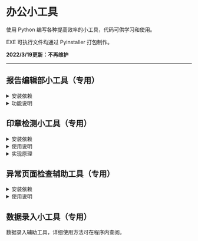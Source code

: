 # 办公小工具

使用 Python 编写各种提高效率的小工具，代码可供学习和使用。

EXE 可执行文件均通过 Pyinstaller 打包制作。

**2022/3/19更新：不再维护**

*****

## 报告编辑部小工具（专用）

<details>
    <summary>安装依赖</summary>

* pip install pysimplegui

</details>

<details>
    <summary>功能说明</summary>

### 营养成分表计算

* 数值修约规则为四舍六入五成双。
* NRV% 均使用修约数值进行计算。
* NRV% 计算结果数值在 0.5%~1.0% 之间时均修约为1%。
* 从 Word 文档复制五项营养成分数值（包括单位），点击按钮可自动导入并填充数值。
* 输入数值点击计算，程序会根据“蛋白质”、“脂肪”、“碳水化合物”的修约数值计算得出能量数值，计算公式为：能量=蛋白质×17+脂肪×37+碳水化合物×17。并将能量的计算数值与输入数值进行对比，检查两者数值之差是否超过
  20.0，若相差不大于 20.0，以绿色文本展示计算结果；反之以红色文本展示计算结果。
* 能量计算结果分别为：原始计算数值，修约计算数值，NRV% 原始百分比，NRV% 修约百分比。

### 脱水率限值计算

* 数值修约规则为四舍六入五成双。
* 点击常见样品按钮可自动填充部分数值。
* 已知脱水率时，鲜品水分输入100，本品水分输入脱水率数值即可。
* 脱水率计算公式：（鲜品水分-本品水分）÷（1-本品水分）
* 限值折算公式：项目限值÷（1-脱水率）
* 点击计算后，再次点击复制备注按钮可智能复制相对应的备注内容至剪贴板。

### 固体饮料限值计算

* 数值修约规则为四舍六入五成双。
* 限值折算结果最多保留四位小数。
* 点击常见固体饮料按钮可自动填充部分数值。
* 固体饮料限值折算公式：（（样品量+水）÷样品量）×项目限值
* 点击计算后，再次点击复制备注可智能复制相对应的备注内容至剪贴板。

### 常用内容剪贴板

* 点击按钮即可复制相对应的无格式文本至剪贴板。

</details>

## 印章检测小工具（专用）

<details>
    <summary>安装依赖</summary>

* pip install fitz
* pip install PyMuPDF
* pip install opencv-python
* pip install pysimplegui
* pip install openpyxl

</details>

<details>
    <summary>使用说明</summary>

**检测扫描件（PDF 格式）中每页是否存在红色圆形印章。**

程序检测完成后会在 PDF 文件所在文件夹生成同名 xlsx 文件，该文件包含检测结果；另外还会在程序所在文件夹生成检测记录文件。

程序默认仅保存异常结果，当生成的 xlsx 文件名称以 “ _正常 ” 结尾时说明该 PDF 文件均为正常页；当选择保存全部结果时，文件检测结果不会在 xlsx 文件名体现，需要打开 xlsx 文件查看完整检测结果。

低性能模式：减少程序检测文件时占用的内存，但是会增加检测文件所用的时间，建议低配置电脑或处理大文件时启用。

| 状态    | 含义              |
|-------|-----------------|
| True  | 正常页，检测到印章       |
| False | 异常页，未检测到印章      |
| None  | 未知页，红色区域过大，跳过检测 |

</details>

<details>
    <summary>实现原理</summary>

1. 将 PDF 文件中的每页转换成图像
2. 将每页的图像从 BGR 颜色空间转换成 HSV 颜色空间
3. 在 HSV 颜色空间下提取图像的红色部分
4. 对提取到的红色部分进行膨胀形态学操作
5. 将膨胀后的图像转换成灰度图
6. 使用霍夫圆变换在灰度图中检测圆

</details>

## 异常页面检查辅助工具（专用）

<details>
    <summary>安装依赖</summary>

* pip install fitz
* pip install PyMuPDF
* pip install pysimplegui
* pip install pandas
* pip install openpyxl

</details>

<details>
    <summary>使用说明</summary>

**本程序需要配合“印章检测小工具”使用，且“印章检测小工具”版本要求≥0.1.1。**

程序启动时会自动扫描当前目录，读取检测记录文件获取 PDF 文件检测记录，需要将本程序与“印章检测小工具”放置于同一文件夹内（非必需）

在程序主界面点击选中需要检查的文件，然后点击“检查文件”按钮开始预览检查；或者点击“浏览文件”选择 XLSX 格式的检测结果文件，如果选择的文件含有非正常页，程序会自动开始预览检查。

低性能模式：减少程序处理文件时占用的内存，但是会增加处理文件所用的时间，建议低配置电脑或处理大文件时启用。

</details>

## 数据录入小工具（专用）

数据录入辅助工具，详细使用方法可在程序内查阅。
